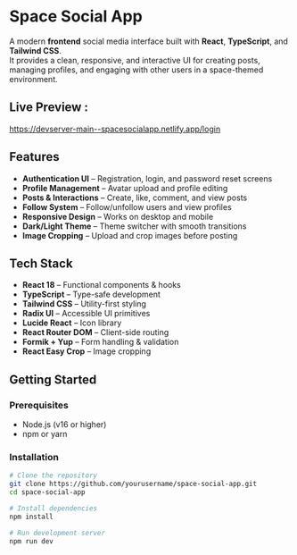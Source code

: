 # Space Social App

A modern **frontend** social media interface built with **React**, **TypeScript**, and **Tailwind CSS**.  
It provides a clean, responsive, and interactive UI for creating posts, managing profiles, and engaging with other users in a space-themed environment.

## Live Preview :
https://devserver-main--spacesocialapp.netlify.app/login

## Features

- **Authentication UI** – Registration, login, and password reset screens  
- **Profile Management** – Avatar upload and profile editing  
- **Posts & Interactions** – Create, like, comment, and view posts  
- **Follow System** – Follow/unfollow users and view profiles  
- **Responsive Design** – Works on desktop and mobile  
- **Dark/Light Theme** – Theme switcher with smooth transitions  
- **Image Cropping** – Upload and crop images before posting  

## Tech Stack

- **React 18** – Functional components & hooks  
- **TypeScript** – Type-safe development  
- **Tailwind CSS** – Utility-first styling  
- **Radix UI** – Accessible UI primitives  
- **Lucide React** – Icon library  
- **React Router DOM** – Client-side routing  
- **Formik + Yup** – Form handling & validation  
- **React Easy Crop** – Image cropping  

## Getting Started

### Prerequisites
- Node.js (v16 or higher)
- npm or yarn

### Installation
```bash
# Clone the repository
git clone https://github.com/yourusername/space-social-app.git
cd space-social-app

# Install dependencies
npm install

# Run development server
npm run dev

